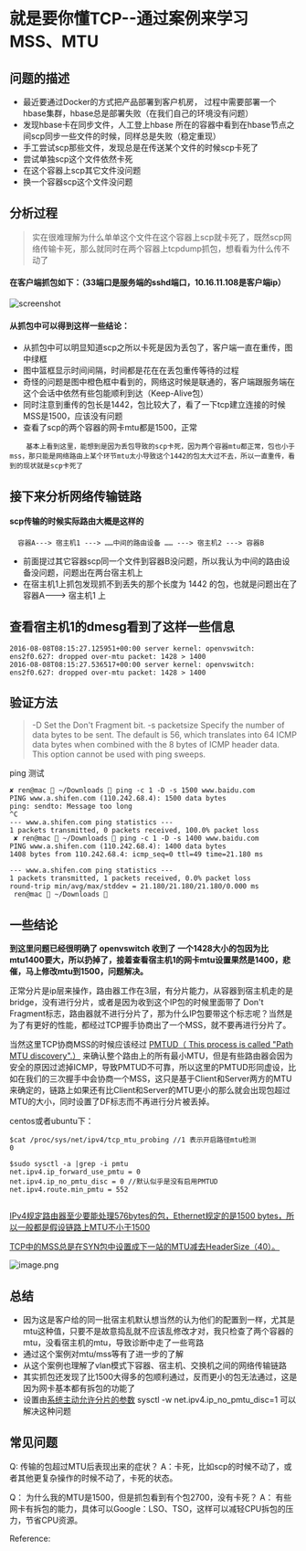 
# 就是要你懂TCP--通过案例来学习MSS、MTU

## 问题的描述

-   最近要通过Docker的方式把产品部署到客户机房， 过程中需要部署一个hbase集群，hbase总是部署失败（在我们自己的环境没有问题）
-   发现hbase卡在同步文件，人工登上hbase 所在的容器中看到在hbase节点之间scp同步一些文件的时候，同样总是失败（稳定重现）
-   手工尝试scp那些文件，发现总是在传送某个文件的时候scp卡死了
-   尝试单独scp这个文件依然卡死
-   在这个容器上scp其它文件没问题
-   换一个容器scp这个文件没问题

## 分析过程

> 实在很难理解为什么单单这个文件在这个容器上scp就卡死了，既然scp网络传输卡死，那么就同时在两个容器上tcpdump抓包，想看看为什么传不动了


#### 在客户端抓包如下：（33端口是服务端的sshd端口，10.16.11.108是客户端ip）

![screenshot](http://img4.tbcdn.cn/L1/461/1/1d010b9937198aee9e798bb02913603874f19ddc)

#### 从抓包中可以得到这样一些结论：

-   从抓包中可以明显知道scp之所以卡死是因为丢包了，客户端一直在重传，图中绿框
-   图中篮框显示时间间隔，时间都是花在在丢包重传等待的过程
-   奇怪的问题是图中橙色框中看到的，网络这时候是联通的，客户端跟服务端在这个会话中依然有些包能顺利到达（Keep-Alive包）
-   同时注意到重传的包长是1442，包比较大了，看了一下tcp建立连接的时候MSS是1500，应该没有问题
-   查看了scp的两个容器的网卡mtu都是1500，正常

```
    基本上看到这里，能想到是因为丢包导致的scp卡死，因为两个容器mtu都正常，包也小于mss，那只能是网络路由上某个环节mtu太小导致这个1442的包太大过不去，所以一直重传，看到的现状就是scp卡死了
```

## 接下来分析网络传输链路

#### scp传输的时候实际路由大概是这样的

```
  容器A---> 宿主机1 ---> ……中间的路由设备 …… ---> 宿主机2 ---> 容器B  
```

-   前面提过其它容器scp同一个文件到容器B没问题，所以我认为中间的路由设备没问题，问题出在两台宿主机上
-   在宿主机1上抓包发现抓不到丢失的那个长度为 1442 的包，也就是问题出在了  容器A---> 宿主机1 上

## 查看宿主机1的dmesg看到了这样一些信息

```
2016-08-08T08:15:27.125951+00:00 server kernel: openvswitch: ens2f0.627: dropped over-mtu packet: 1428 > 1400
2016-08-08T08:15:27.536517+00:00 server kernel: openvswitch: ens2f0.627: dropped over-mtu packet: 1428 > 1400

```

## 验证方法

> -D      Set the Don't Fragment bit.
> -s packetsize
>              Specify the number of data bytes to be sent.  The default is 56, which translates into 64
>              ICMP data bytes when combined with the 8 bytes of ICMP header data.  This option cannot be
>              used with ping sweeps.


ping 测试

```
✘ ren@mac  ~/Downloads  ping -c 1 -D -s 1500 www.baidu.com
PING www.a.shifen.com (110.242.68.4): 1500 data bytes
ping: sendto: Message too long
^C
--- www.a.shifen.com ping statistics ---
1 packets transmitted, 0 packets received, 100.0% packet loss
 ✘ ren@mac  ~/Downloads  ping -c 1 -D -s 1400 www.baidu.com
PING www.a.shifen.com (110.242.68.4): 1400 data bytes
1408 bytes from 110.242.68.4: icmp_seq=0 ttl=49 time=21.180 ms

--- www.a.shifen.com ping statistics ---
1 packets transmitted, 1 packets received, 0.0% packet loss
round-trip min/avg/max/stddev = 21.180/21.180/21.180/0.000 ms
 ren@mac  ~/Downloads 
```

## 一些结论

**到这里问题已经很明确了 openvswitch 收到了 一个1428大小的包因为比mtu1400要大，所以扔掉了，接着查看宿主机1的网卡mtu设置果然是1400，悲催，马上修改mtu到1500，问题解决。**

正常分片是ip层来操作，路由器工作在3层，有分片能力，从容器到宿主机走的是bridge，没有进行分片，或者是因为收到这个IP包的时候里面带了 Don't Fragment标志，路由器就不进行分片了，那为什么IP包要带这个标志呢？当然是为了有更好的性能，都经过TCP握手协商出了一个MSS，就不要再进行分片了。

当然这里TCP协商MSS的时候应该经过 [PMTUD（ This process is called "Path MTU discovery".）](http://en.wikipedia.org/wiki/Path_MTU_Discovery) 来确认整个路由上的所有最小MTU，但是有些路由器会因为安全的原因过滤掉ICMP，导致PMTUD不可靠，所以这里的PMTUD形同虚设，比如在我们的三次握手中会协商一个MSS，这只是基于Client和Server两方的MTU来确定的，链路上如果还有比Client和Server的MTU更小的那么就会出现包超过MTU的大小，同时设置了DF标志而不再进行分片被丢掉。

centos或者ubuntu下：

```
$cat /proc/sys/net/ipv4/tcp_mtu_probing //1 表示开启路径mtu检测
0

$sudo sysctl -a |grep -i pmtu
net.ipv4.ip_forward_use_pmtu = 0
net.ipv4.ip_no_pmtu_disc = 0 //默认似乎是没有启用PMTUD
net.ipv4.route.min_pmtu = 552


```

[IPv4规定路由器至少要能处理576bytes的包，Ethernet规定的是1500 bytes，所以一般都是假设链路上MTU不小于1500](https://medium.com/@fcamel/tcp-maximum-segment-size-%E6%98%AF%E4%BB%80%E9%BA%BC%E4%BB%A5%E5%8F%8A%E6%98%AF%E5%A6%82%E4%BD%95%E6%B1%BA%E5%AE%9A%E7%9A%84-b5fd9005702e)

[TCP中的MSS总是在SYN包中设置成下一站的MTU减去HeaderSize（40）。](https://medium.com/@fcamel/%E7%94%A8-systemtap-%E6%89%BE%E5%87%BA-tcp-%E5%A6%82%E4%BD%95%E6%B1%BA%E5%AE%9A-mss-%E7%9A%84%E5%80%BC-4b6b7a969d04)

![image.png](http://ata2-img.oss-cn-zhangjiakou.aliyuncs.com/23df36d95295c839722627b5d63bac48.png)

## 总结

-   因为这是客户给的同一批宿主机默认想当然的认为他们的配置到一样，尤其是mtu这种值，只要不是故意捣乱就不应该乱修改才对，我只检查了两个容器的mtu，没看宿主机的mtu，导致诊断中走了一些弯路
-   通过这个案例对mtu/mss等有了进一步的了解
-   从这个案例也理解了vlan模式下容器、宿主机、交换机之间的网络传输链路
-   其实抓包还发现了比1500大得多的包顺利通过，反而更小的包无法通过，这是因为网卡基本都有拆包的功能了
-   设置由[系统主动允许分片的参数](https://sysctl-explorer.net/net/ipv4/ip_no_pmtu_disc/) sysctl -w net.ipv4.ip_no_pmtu_disc=1  可以解决这种问题

## 常见问题

Q: 传输的包超过MTU后表现出来的症状？
A：卡死，比如scp的时候不动了，或者其他更复杂操作的时候不动了，卡死的状态。

Q： 为什么我的MTU是1500，但是抓包看到有个包2700，没有卡死？
A： 有些网卡有拆包的能力，具体可以Google：LSO、TSO，这样可以减轻CPU拆包的压力，节省CPU资源。



Reference:

